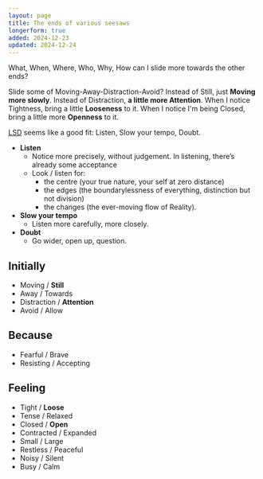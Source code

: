 ```yaml
---
layout: page
title: The ends of various seesaws
longerform: true
added: 2024-12-23
updated: 2024-12-24
---
```


What, When, Where, Who, Why, How can I slide more towards the other ends?

Slide some of Moving-Away-Distraction-Avoid? Instead of Still, just **Moving more slowly**. Instead of Distraction, **a little more Attention**. When I notice Tightness, bring a little **Looseness** to it. When I notice I'm being Closed, bring a little more **Openness** to it.

[LSD](/thinking/lsd/) seems like a good fit: Listen, Slow your tempo, Doubt.

- **Listen**
    - Notice more precisely, without judgement. In listening, there’s already some acceptance
    - Look / listen for: 
        - the centre (your true nature, your self at zero distance)
        - the edges (the boundarylessness of everything, distinction but not division)
        - the changes (the ever-moving flow of Reality).
- **Slow your tempo**
    - Listen more carefully, more closely.
- **Doubt**
    - Go wider, open up, question.

## Initially

- Moving / **Still**
- Away / Towards
- Distraction / **Attention**
- Avoid / Allow

## Because

- Fearful / Brave
- Resisting / Accepting

## Feeling

- Tight / **Loose**
- Tense / Relaxed
- Closed / **Open**
- Contracted / Expanded
- Small / Large
- Restless / Peaceful
- Noisy / Silent
- Busy / Calm